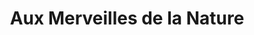 ---
title: "Aux Merveilles de la Nature"
url: /courbevoie/aux-merveilles-de-la-nature/
shop: Gemüse & Obst
---